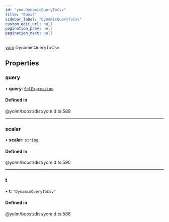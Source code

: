 ```yaml
---
id: "yom.DynamicQueryToCsv"
title: "Boost"
sidebar_label: "DynamicQueryToCsv"
custom_edit_url: null
pagination_prev: null
pagination_next: null
---
```


[yom](../namespaces/yom.md).DynamicQueryToCsv

## Properties

### query

• **query**: [`SqlExpression`](../namespaces/yom.md#sqlexpression)

#### Defined in

@yolm/boost/dist/yom.d.ts:589

___

### scalar

• **scalar**: `string`

#### Defined in

@yolm/boost/dist/yom.d.ts:590

___

### t

• **t**: ``"DynamicQueryToCsv"``

#### Defined in

@yolm/boost/dist/yom.d.ts:588
